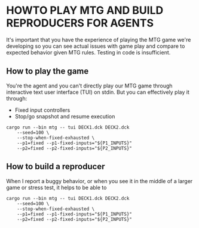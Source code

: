 # HOWTO PLAY MTG AND BUILD REPRODUCERS FOR AGENTS

It's important that you have the experience of playing the MTG game we're developing so you can see actual issues with game play and compare to expected behavior given MTG rules. Testing in code is insufficient.

## How to play the game
You're the agent and you can't directly play our MTG  game through interactive text user interface (TUI) on stdin. But you can effectively play it through:
* Fixed input controllers
* Stop/go snapshot and resume execution


```
cargo run --bin mtg -- tui DECK1.dck DECK2.dck
    --seed=100 \
    --stop-when-fixed-exhausted \
    --p1=fixed --p1-fixed-inputs="${P1_INPUTS}"
    --p2=fixed --p2-fixed-inputs="${P2_INPUTS}"
```



## How to build a reproducer
When I report a buggy behavior, or when you see it in the middle of a larger game or stress test, it helps to be able to 
```
cargo run --bin mtg -- tui DECK1.dck DECK2.dck
    --seed=100 \
    --stop-when-fixed-exhausted \
    --p1=fixed --p1-fixed-inputs="${P1_INPUTS}"
    --p2=fixed --p2-fixed-inputs="${P2_INPUTS}"
```

